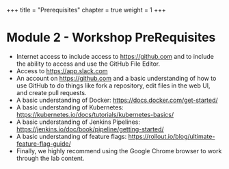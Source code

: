 +++
title = "Prerequisites"
chapter = true
weight = 1
+++

# Module 2 - Workshop PreRequisites

- Internet access to include access to https://github.com and to include the ability to access and use the GitHub File Editor.
- Access to https://app.slack.com
- An account on https://github.com and a basic understanding of how to use GitHub to do things like fork a repository, edit files in the web UI, and create pull requests.
- A basic understanding of Docker: https://docs.docker.com/get-started/
- A basic understanding of Kubernetes: https://kubernetes.io/docs/tutorials/kubernetes-basics/
- A basic understanding of Jenkins Pipelines: https://jenkins.io/doc/book/pipeline/getting-started/
- A basic understanding of feature flags: https://rollout.io/blog/ultimate-feature-flag-guide/
- Finally, we highly recommend using the Google Chrome browser to work through the lab content.